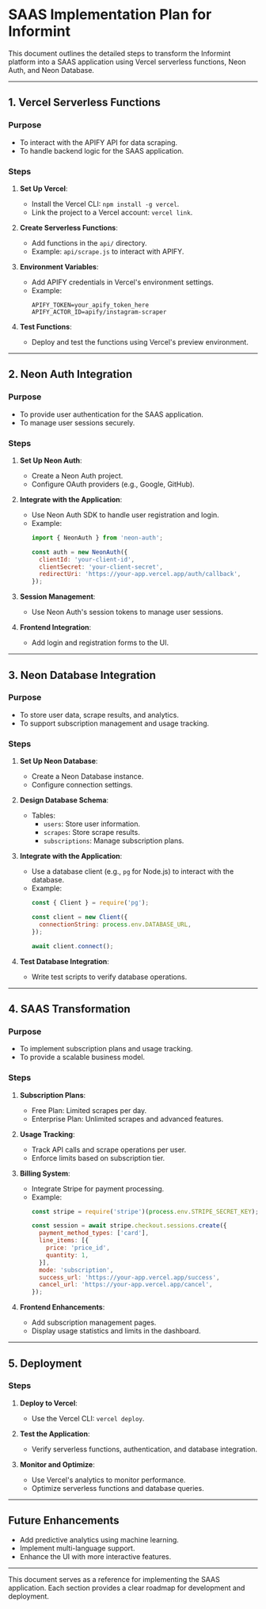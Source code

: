 # SAAS Implementation Plan for Informint

This document outlines the detailed steps to transform the Informint platform into a SAAS application using Vercel serverless functions, Neon Auth, and Neon Database.

---

## **1. Vercel Serverless Functions**

### **Purpose**
- To interact with the APIFY API for data scraping.
- To handle backend logic for the SAAS application.

### **Steps**
1. **Set Up Vercel**:
   - Install the Vercel CLI: `npm install -g vercel`.
   - Link the project to a Vercel account: `vercel link`.

2. **Create Serverless Functions**:
   - Add functions in the `api/` directory.
   - Example: `api/scrape.js` to interact with APIFY.

3. **Environment Variables**:
   - Add APIFY credentials in Vercel's environment settings.
   - Example:
     ```env
     APIFY_TOKEN=your_apify_token_here
     APIFY_ACTOR_ID=apify/instagram-scraper
     ```

4. **Test Functions**:
   - Deploy and test the functions using Vercel's preview environment.

---

## **2. Neon Auth Integration**

### **Purpose**
- To provide user authentication for the SAAS application.
- To manage user sessions securely.

### **Steps**
1. **Set Up Neon Auth**:
   - Create a Neon Auth project.
   - Configure OAuth providers (e.g., Google, GitHub).

2. **Integrate with the Application**:
   - Use Neon Auth SDK to handle user registration and login.
   - Example:
     ```javascript
     import { NeonAuth } from 'neon-auth';

     const auth = new NeonAuth({
       clientId: 'your-client-id',
       clientSecret: 'your-client-secret',
       redirectUri: 'https://your-app.vercel.app/auth/callback',
     });
     ```

3. **Session Management**:
   - Use Neon Auth's session tokens to manage user sessions.

4. **Frontend Integration**:
   - Add login and registration forms to the UI.

---

## **3. Neon Database Integration**

### **Purpose**
- To store user data, scrape results, and analytics.
- To support subscription management and usage tracking.

### **Steps**
1. **Set Up Neon Database**:
   - Create a Neon Database instance.
   - Configure connection settings.

2. **Design Database Schema**:
   - Tables:
     - `users`: Store user information.
     - `scrapes`: Store scrape results.
     - `subscriptions`: Manage subscription plans.

3. **Integrate with the Application**:
   - Use a database client (e.g., `pg` for Node.js) to interact with the database.
   - Example:
     ```javascript
     const { Client } = require('pg');

     const client = new Client({
       connectionString: process.env.DATABASE_URL,
     });

     await client.connect();
     ```

4. **Test Database Integration**:
   - Write test scripts to verify database operations.

---

## **4. SAAS Transformation**

### **Purpose**
- To implement subscription plans and usage tracking.
- To provide a scalable business model.

### **Steps**
1. **Subscription Plans**:
   - Free Plan: Limited scrapes per day.
   - Enterprise Plan: Unlimited scrapes and advanced features.

2. **Usage Tracking**:
   - Track API calls and scrape operations per user.
   - Enforce limits based on subscription tier.

3. **Billing System**:
   - Integrate Stripe for payment processing.
   - Example:
     ```javascript
     const stripe = require('stripe')(process.env.STRIPE_SECRET_KEY);

     const session = await stripe.checkout.sessions.create({
       payment_method_types: ['card'],
       line_items: [{
         price: 'price_id',
         quantity: 1,
       }],
       mode: 'subscription',
       success_url: 'https://your-app.vercel.app/success',
       cancel_url: 'https://your-app.vercel.app/cancel',
     });
     ```

4. **Frontend Enhancements**:
   - Add subscription management pages.
   - Display usage statistics and limits in the dashboard.

---

## **5. Deployment**

### **Steps**
1. **Deploy to Vercel**:
   - Use the Vercel CLI: `vercel deploy`.

2. **Test the Application**:
   - Verify serverless functions, authentication, and database integration.

3. **Monitor and Optimize**:
   - Use Vercel's analytics to monitor performance.
   - Optimize serverless functions and database queries.

---

## **Future Enhancements**
- Add predictive analytics using machine learning.
- Implement multi-language support.
- Enhance the UI with more interactive features.

---

This document serves as a reference for implementing the SAAS application. Each section provides a clear roadmap for development and deployment.